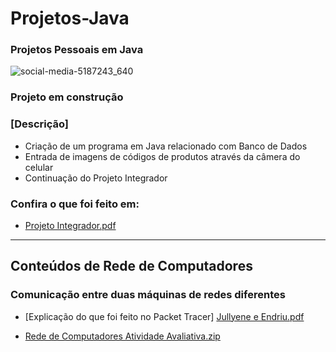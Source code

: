 # Projetos-Java

### Projetos Pessoais em Java

![social-media-5187243_640](https://github.com/Jullyene/Projetos-Java/assets/160196619/8a05f7e0-e83d-4d7f-b7f0-13c19c969a50)

### Projeto em construção
### [Descrição]

* Criação de um programa em Java relacionado com Banco de Dados
* Entrada de imagens de códigos de produtos através da câmera do celular
* Continuação do Projeto Integrador


 ### Confira o que foi feito em:
  * [Projeto Integrador.pdf](https://github.com/Jullyene/Projetos-Java/files/15419875/Projeto.Integrador.pdf)


___________________________________________________________________________________________________________________________________________________________________________________________________________________________________________________________________________
## Conteúdos de Rede de Computadores

### Comunicação entre duas máquinas de redes diferentes
* [Explicação do que foi feito no Packet Tracer]
[Jullyene e Endriu.pdf](https://github.com/Jullyene/Projetos-Java/files/15449936/Jullyene.e.Endriu.pdf)

* [Rede de Computadores Atividade Avaliativa.zip](https://github.com/Jullyene/Projetos-Java/files/15449928/Rede.de.Computadores.Atividade.Avaliativa.zip)
